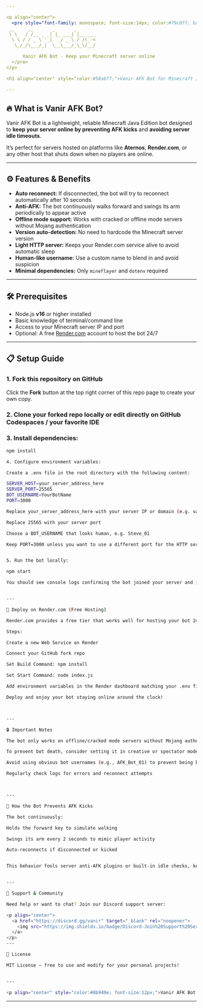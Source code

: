 ```yaml
---

<p align="center">
  <pre style="font-family: monospace; font-size:14px; color:#79c0ff; background:#0d1117; padding:10px; border-radius:8px; display:inline-block; user-select:none;">
 __     __       _       _       
 \ \   / /__ _ _| |_ ___| |__ ___
  \ \ / / _ \ '_|  _/ _ \ / /(_-<
   \_/_/\___/_|  \__\___/_\_\/__/

      Vanir AFK Bot - Keep your Minecraft server online
  </pre>
</p>

<h1 align="center" style="color:#58a6ff;">Vanir AFK Bot for Minecraft Java Servers</h1>

---
```


## 🔥 What is Vanir AFK Bot?

Vanir AFK Bot is a lightweight, reliable Minecraft Java Edition bot designed to **keep your server online by preventing AFK kicks** and **avoiding server idle timeouts**.  

It’s perfect for servers hosted on platforms like **Aternos**, **Render.com**, or any other host that shuts down when no players are online.

---

## ⚙️ Features & Benefits

- **Auto reconnect:** If disconnected, the bot will try to reconnect automatically after 10 seconds  
- **Anti-AFK:** The bot continuously walks forward and swings its arm periodically to appear active  
- **Offline mode support:** Works with cracked or offline mode servers without Mojang authentication  
- **Version auto-detection:** No need to hardcode the Minecraft server version  
- **Light HTTP server:** Keeps your Render.com service alive to avoid automatic sleep  
- **Human-like username:** Use a custom name to blend in and avoid suspicion  
- **Minimal dependencies:** Only `mineflayer` and `dotenv` required

---

## 🛠️ Prerequisites

- Node.js **v16** or higher installed  
- Basic knowledge of terminal/command line  
- Access to your Minecraft server IP and port  
- Optional: A free [Render.com](https://render.com) account to host the bot 24/7  

---

## 📋 Setup Guide

### 1. Fork this repository on GitHub

Click the **Fork** button at the top right corner of this repo page to create your own copy.

### 2. Clone your forked repo locally or edit directly on GitHub Codespaces / your favorite IDE

### 3. Install dependencies:

```bash
npm install

4. Configure environment variables:

Create a .env file in the root directory with the following content:

SERVER_HOST=your_server_address_here
SERVER_PORT=25565
BOT_USERNAME=YourBotName
PORT=3000

Replace your_server_address_here with your server IP or domain (e.g. vanirmcpe.aternos.me)

Replace 25565 with your server port

Choose a BOT_USERNAME that looks human, e.g. Steve_01

Keep PORT=3000 unless you want to use a different port for the HTTP server


5. Run the bot locally:

npm start

You should see console logs confirming the bot joined your server and is walking forward to avoid AFK kicks.


---

🚀 Deploy on Render.com (Free Hosting)

Render.com provides a free tier that works well for hosting your bot 24/7.

Steps:

Create a new Web Service on Render

Connect your GitHub fork repo

Set Build Command: npm install

Set Start Command: node index.js

Add environment variables in the Render dashboard matching your .env file

Deploy and enjoy your bot staying online around the clock!



---

🔒 Important Notes

The bot only works on offline/cracked mode servers without Mojang authentication

To prevent bot death, consider setting it in creative or spectator mode if your server allows

Avoid using obvious bot usernames (e.g., AFK_Bot_01) to prevent being banned or kicked

Regularly check logs for errors and reconnect attempts



---

🧩 How the Bot Prevents AFK Kicks

The bot continuously:

Holds the forward key to simulate walking

Swings its arm every 2 seconds to mimic player activity

Auto-reconnects if disconnected or kicked


This behavior fools server anti-AFK plugins or built-in idle checks, keeping the bot — and thus your server — online.


---

🤝 Support & Community

Need help or want to chat? Join our Discord support server:

<p align="center">
  <a href="https://discord.gg/vanir" target="_blank" rel="noopener">
    <img src="https://img.shields.io/badge/Discord-Join%20Support%20Server-5865F2?style=for-the-badge&logo=discord&logoColor=white" alt="Join Discord Support Server"/>
  </a>
</p>
---

📄 License

MIT License — free to use and modify for your personal projects!


---

<p align="center" style="color:#8b949e; font-size:12px;">Vanir AFK Bot © 2025 — Keeping your Minecraft server online and active.</p>
```
---
